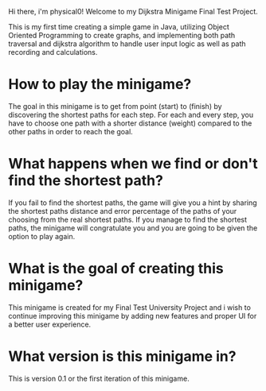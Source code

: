 Hi there, i'm physical0! Welcome to my Dijkstra Minigame Final Test Project. 

This is my first time creating a simple game in Java, utilizing Object Oriented Programming to create graphs, 
and implementing both path traversal and dijkstra algorithm to handle user input logic as well as path recording and calculations.

# How to play the minigame?
The goal in this minigame is to get from point (start) to (finish) by discovering the shortest paths for each step.
For each and every step, you have to choose one path with a shorter distance (weight) compared to the other paths in order to reach the goal.

# What happens when we find or don't find the shortest path?
If you fail to find the shortest paths, the game will give you a hint by sharing the shortest paths distance and error percentage of the paths of your choosing 
from the real shortest paths. If you manage to find the shortest paths, the minigame will congratulate you and you are going to be given the option to play again.

# What is the goal of creating this minigame?
This minigame is created for my Final Test University Project and i wish to continue improving this minigame by adding new features and proper UI for a better user experience.  

# What version is this minigame in?
This is version 0.1 or the first iteration of this minigame.
